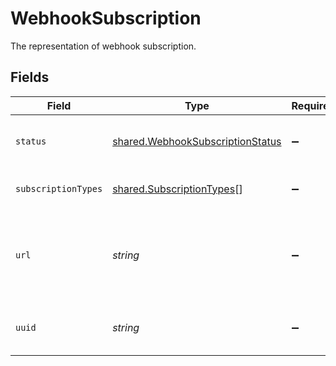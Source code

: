 # WebhookSubscription

The representation of webhook subscription.


## Fields

| Field                                                                                | Type                                                                                 | Required                                                                             | Description                                                                          |
| ------------------------------------------------------------------------------------ | ------------------------------------------------------------------------------------ | ------------------------------------------------------------------------------------ | ------------------------------------------------------------------------------------ |
| `status`                                                                             | [shared.WebhookSubscriptionStatus](../../models/shared/webhooksubscriptionstatus.md) | :heavy_minus_sign:                                                                   | The status of the webhook subscription.                                              |
| `subscriptionTypes`                                                                  | [shared.SubscriptionTypes](../../models/shared/subscriptiontypes.md)[]               | :heavy_minus_sign:                                                                   | Receive updates for these types.                                                     |
| `url`                                                                                | *string*                                                                             | :heavy_minus_sign:                                                                   | The webhook subscriber URL. Updates will be POSTed to this URL.                      |
| `uuid`                                                                               | *string*                                                                             | :heavy_minus_sign:                                                                   | The UUID of the webhook subscription.                                                |